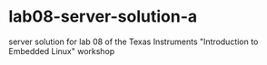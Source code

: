 lab08-server-solution-a
=======================

server solution for lab 08 of the Texas Instruments "Introduction to Embedded Linux" workshop
